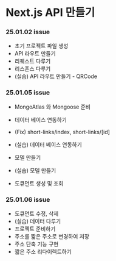 # Next.js API 만들기

### 25.01.02 issue

- 초기 프로젝트 파일 생성
- API 라우트 만들기
- 리퀘스트 다루기
- 리스폰스 다루기
- (실습) API 라우트 만들기 - QRCode

### 25.01.05 issue

- MongoAtlas 와 Mongoose 준비
- 데이터 베이스 연동하기
- (Fix) short-links/index, short-links/[id]
- (실습) 데이터 베이스 연동하기

- 모델 만들기
- (실습) 모델 만들기
- 도큐먼트 생성 및 조회

### 25.01.06 issue

- 도큐먼트 수정, 삭제
- (실습) 데이터 다루기
- 프로젝트 준비하기
- 주소를 짧은 주소로 변경하여 저장
- 주소 단축 기능 구현
- 짧은 주소 리다이렉트하기
